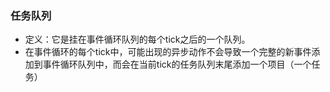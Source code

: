 ### 任务队列
* 定义：它是挂在事件循环队列的每个tick之后的一个队列。
* 在事件循环的每个tick中，可能出现的异步动作不会导致一个完整的新事件添加到事件循环队列中，而会在当前tick的任务队列末尾添加一个项目（一个任务）
